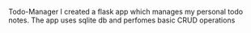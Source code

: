  Todo-Manager
I created a flask app which manages my personal todo notes.
The app uses sqlite db and perfomes basic CRUD operations
